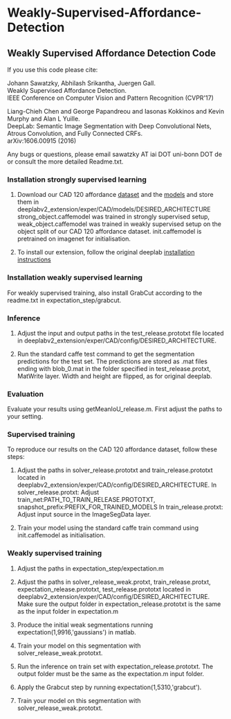 # Weakly-Supervised-Affordance-Detection

## Weakly Supervised Affordance Detection Code
If you use this code please cite:  

Johann Sawatzky, Abhilash Srikantha, Juergen Gall.  
Weakly Supervised Affordance Detection.  
IEEE Conference on Computer Vision and Pattern Recognition (CVPR'17)  


Liang-Chieh Chen and George Papandreou and Iasonas Kokkinos and Kevin Murphy and Alan L Yuille.  
DeepLab: Semantic Image Segmentation with Deep Convolutional Nets, Atrous Convolution, and Fully Connected CRFs.  
arXiv:1606.00915 (2016)  

Any bugs or questions, please email sawatzky AT iai DOT uni-bonn DOT de or consult the more detailed Readme.txt.  

### Installation strongly supervised learning

1. Download our CAD 120 affordance <a href="http://doi.org/10.5281/zenodo.495570">dataset</a> and the <a href="https://drive.google.com/drive/folders/0B_UStGLO8ul3enBlQUdLcFFmQjA?usp=sharing">models</a> and store them in deeplabv2_extension/exper/CAD/models/DESIRED_ARCHITECTURE    
strong_object.caffemodel was trained in strongly supervised setup, weak_object.caffemodel was trained in weakly supervised setup on the object split of our CAD 120 affordance dataset. init.caffemodel is pretrained on imagenet for initialisation.

2. To install our extension, follow the original deeplab <a href="https://bitbucket.org/aquariusjay/deeplab-public-ver2">installation instructions</a>


### Installation weakly supervised learning

For weakly supervised training, also install GrabCut according to the readme.txt in expectation_step/grabcut.

### Inference

1. Adjust the input and output paths in the test_release.prototxt file located in deeplabv2_extension/exper/CAD/config/DESIRED_ARCHITECTURE.   

2. Run the standard caffe test command to get the segmentation predictions for the test set. The predictions are stored as .mat files ending with blob_0.mat in the folder specified in test_release.protxt, MatWrite layer. Width and height are flipped, as for original deeplab.

### Evaluation

Evaluate your results using getMeanIoU_release.m. First adjust the paths to your setting. 

### Supervised training

To reproduce our results on the CAD 120 affordance dataset, follow these steps:

1. Adjust the paths in solver_release.prototxt and train_release.prototxt located in deeplabv2_extension/exper/CAD/config/DESIRED_ARCHITECTURE. 
In solver_release.protxt: Adjust train_net:PATH_TO_TRAIN_RELEASE.PROTOTXT, snapshot_prefix:PREFIX_FOR_TRAINED_MODELS
In train_release.protxt: Adjust input source in the ImageSegData layer.

2. Train your model using the standard caffe train command using init.caffemodel as initialisation.

### Weakly supervised training

1. Adjust the paths in expectation_step/expectation.m  

2. Adjust the paths in solver_release_weak.protxt, train_release.protxt, expectation_release.prototxt, test_release.prototxt located in deeplabv2_extension/exper/CAD/config/DESIRED_ARCHITECTURE.  
Make sure the output folder in expectation_release.prototxt is the same as the input folder in expectation.m

3. Produce the initial weak segmentations running expectation(1,9916,'gaussians') in matlab. 

4. Train your model on this segmentation with solver_release_weak.prototxt.

5. Run the inference on train set with expectation_release.prototxt. The output folder must be the same as the expectation.m input folder.

6. Apply the Grabcut step by running expectation(1,5310,'grabcut'). 

7. Train your model on this segmentation with solver_release_weak.prototxt.
